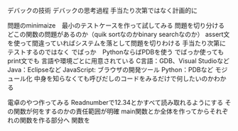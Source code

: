 デバックの技術
デバックの思考過程
手当たり次第ではなく計画的に

問題のminimaize　最小のテストケースを作って試してみる
問題を切り分ける　どこの関数の問題があるのか（quik sortなのかbinary searchなのか）
assert文を使って間違っていればシステムを落として問題を切りわける
手当たり次第にテストするのではなく
でぱっか　PythonならばPDBを使う
でばっか使ってもprint文でも
言語や環境ごとに用意されている
C言語：GDB、Visual Studioなど
Java：Eclipseなど
JavaScript: ブラウザの開発ツール
Python：PDBなど
モジュール化 中身を知らなくても呼びだしのコードをみるだけで何したいのかわかる

電卓のやつ作ってみる
Readnumberで12.34とかすべて読み取れるようにする
その関数が何をするのかの責任範囲が明確
main関数とか全体を作ってからそれぞれの関数を作る部分へ
関数を
